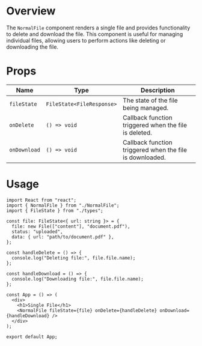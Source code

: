 # Overview

The `NormalFile` component renders a single file and provides functionality to delete and download the file. This component is useful for managing individual files, allowing users to perform actions like deleting or downloading the file.

# Props

| Name         | Type                      | Description                                              |
| ------------ | ------------------------- | -------------------------------------------------------- |
| `fileState`  | `FileState<FileResponse>` | The state of the file being managed.                     |
| `onDelete`   | `() => void`              | Callback function triggered when the file is deleted.    |
| `onDownload` | `() => void`              | Callback function triggered when the file is downloaded. |

# Usage

```tsx
import React from "react";
import { NormalFile } from "./NormalFile";
import { FileState } from "./types";

const file: FileState<{ url: string }> = {
  file: new File(["content"], "document.pdf"),
  status: "uploaded",
  data: { url: "path/to/document.pdf" },
};

const handleDelete = () => {
  console.log("Deleting file:", file.file.name);
};

const handleDownload = () => {
  console.log("Downloading file:", file.file.name);
};

const App = () => (
  <div>
    <h1>Single File</h1>
    <NormalFile fileState={file} onDelete={handleDelete} onDownload={handleDownload} />
  </div>
);

export default App;
```
